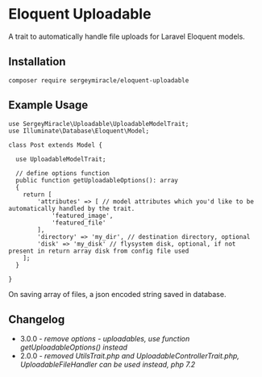 # Eloquent Uploadable

A trait to automatically handle file uploads for Laravel Eloquent models.

## Installation
`composer require sergeymiracle/eloquent-uploadable`

## Example Usage

```
use SergeyMiracle\Uploadable\UploadableModelTrait;
use Illuminate\Database\Eloquent\Model;

class Post extends Model {

  use UploadableModelTrait;
  
  // define options function
  public function getUploadableOptions(): array
  {
    return [
        'attributes' => [ // model attributes which you'd like to be automatically handled by the trait.
            'featured_image',
            'featured_file'
        ],
        'directory' => 'my_dir', // destination directory, optional
        'disk' => 'my_disk' // flysystem disk, optional, if not present in return array disk from config file used
    ];
  }

}
```

On saving array of files, a json encoded string saved in database.

## Changelog
* 3.0.0 - *remove options - uploadables, use function getUploadableOptions() instead*
* 2.0.0 - *removed UtilsTrait.php and UploadableControllerTrait.php, UploadableFileHandler can be used instead, php 7.2*
